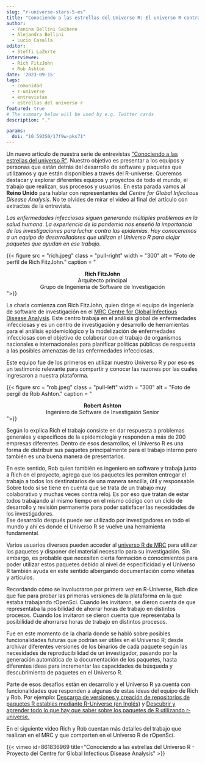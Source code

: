 ```yaml
---
slug: "r-universe-stars-5-es"
title: "Conociendo a las estrellas del Universo R: El universo R contra las enfermedades."
author:
  - Yanina Bellini Saibene
  - Alejandra Bellini
  - Lucio Casalla  
editor:
  - Steffi LaZerte
interviewee:
  - Rich FitzJohn
  - Rob Ashton
date: '2023-09-15'
tags:
  - comunidad
  - r-universe
  - entrevistas
  - estrellas del universo r
featured: true
# The summary below will be used by e.g. Twitter cards
description: "."

params:
  doi: "10.59350/17f9w-pks71"
---
```


Un nuevo artículo de nuestra serie de entrevistas ["Conociendo a las estrellas del universo R"](/tags/r-universe-stars/). Nuestro objetivo es presentar a los equipos y personas que están detrás del desarrollo de software y paquetes que utilizamos y que están disponibles a través del R-universe. Queremos destacar y explorar diferentes equipos y proyectos de todo el mundo, el trabajo que realizan, sus procesos y usuarios. En esta parada vamos al __Reino Unido__ para hablar con representantes del _Centre for Global Infectious Disease Analysis_. No te olvides de mirar el video al final del artículo con extractos de la entrevista.

_Las enfermedades infecciosas siguen generando múltiples problemas en la salud humana. La experiencia de la pandemia nos enseñó la importancia de las investigaciones para luchar contra las epidemias. Hoy conoceremos a un equipo de desarrolladores que utilizan el Universo R para alojar paquetes que ayudan en ese trabajo._

{{< figure src = "rich.jpeg" class = "pull-right" width = "300" alt = "Foto de perfil de Rich FitzJohn." caption = "<center><strong>Rich FitzJohn</strong><br>Arquitecto principal<br>Grupo de Ingeniería de Software de Investigación</center>">}}

La charla comienza con Rich FitzJohn, quien dirige el equipo de ingeniería de software de investigación en el [MRC Centre for Global Infectious Disease Analysis](https://www.imperial.ac.uk/mrc-global-infectious-disease-analysis). Este centro trabaja en el análisis global de enfermedades infecciosas y es un centro de investigación y desarrollo de herramientas para el análisis epidemiológico y la modelización de enfermedades infecciosas con el objetivo de colaborar con el trabajo de organismos nacionales e internacionales para planificar políticas públicas de respuesta a las posibles amenazas de las enfermedades infecciosas. 

Este equipo fue de los primeros en utilizar nuestro Universo R y por eso es un testimonio relevante para compartir y conocer las razones por las cuales ingresaron a nuestra plataforma.

{{< figure src = "rob.jpeg" class = "pull-left" width = "300" alt = "Foto de pergil de Rob Ashton." caption = "<center><strong>Robert Ashton</strong><br>Ingeniero de Software de Investigaión Senior</center>">}}

Según lo explica Rich el trabajo consiste en dar respuesta a problemas generales y específicos de la epidemiología y responden a más de 200 empresas diferentes. Dentro de esos desarrollos, el Universo R es una forma de distribuir sus paquetes principalmente para el trabajo interno pero también es una buena manera de presentarlos.

En este sentido, Rob quien también es ingeniero en software y trabaja junto a Rich en el proyecto, agrega que los paquetes les permiten entregar el trabajo a todos los destinatarios de una manera sencilla, útil y responsable. Sobre todo si se tiene en cuenta que se trata de un trabajo muy colaborativo y muchas veces contra reloj. Es por eso que tratan de estar todos trabajando al mismo tiempo en el mismo código con un ciclo de desarrollo y revisión permanente para poder satisfacer las necesidades de los investigadores.  
Ese desarrollo después puede ser utilizado por investigadores en todo el mundo y ahí es donde el Universo R se vuelve una herramienta fundamental. 

Varios usuarios diversos pueden acceder al [universo R de MRC](https://mrc-ide.r-universe.dev) para utilizar los paquetes y disponer del material necesario para su investigación. Sin embargo, es probable que necesiten cierta formación o conocimientos para poder utilizar estos paquetes debido al nivel de especificidad y el Universo R también ayuda en este sentido albergando documentación como viñetas y artículos.

Recordando cómo se involucraron por primera vez en R-Universe, Rich dice que fue para probar las primeras versiones de la plataforma en la que estaba trabajando rOpenSci.  Cuando les invitaron, se dieron cuenta de que representaba la posibilidad de ahorrar horas de trabajo en distintos procesos. Cuando los invitaron se dieron cuenta que representaba la posibilidad de ahorrarse horas de trabajo en distintos procesos. 

Fue en este momento de la charla donde se habló sobre posibles funcionalidades futuras que podrían ser útiles en el Universo R; desde archivar diferentes versiones de los binarios de cada paquete según las necesidades de reproducibilidad de un investigador, pasando por la generación automática de la documentación de los paquetes, hasta diferentes ideas para incrementar las capacidades de búsqueda y descubrimiento de paquetes en el Universo R.

Parte de esos desafíos están en desarrollo y el Universo R ya cuenta con funcionalidades que responden a algunas de estas ideas del equipo de Rich y Rob. Por ejemplo: [Descarga de versiones y creación de repositorios de paquetes R estables mediante R-Universe (en Inglés)](https://ropensci.org/blog/2023/05/31/runiverse-snapshots/) y [Descubrir y aprender todo lo que hay que saber sobre los paquetes de R utilizando r-universe.](https://ropensci.org/es/blog/2023/02/27/runiverse-discovering-es/)

En el siguiente video Rich y Rob cuentan más detalles del trabajo que realizan en el MRC y que comparten en el Universo R de rOpenSci.


{{< vimeo id=861836969 title="Conociendo a las estrellas del Universo R - Proyecto del Centre for Global Infectious Disease Analysis" >}}

